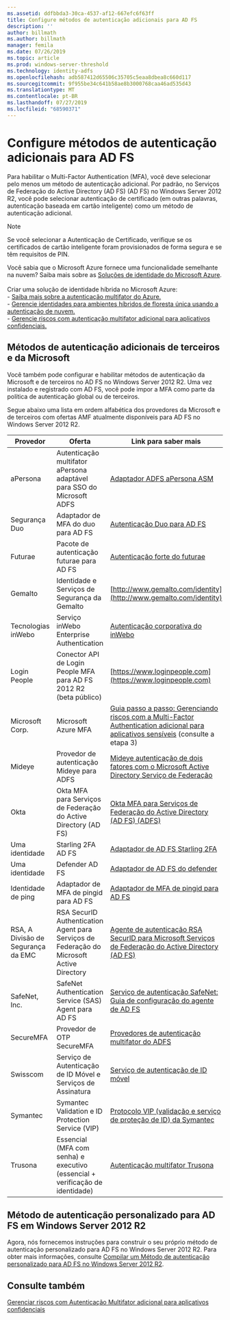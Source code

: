 ```yaml
---
ms.assetid: ddfbbda3-30ca-4537-af12-667efc6f63ff
title: Configure métodos de autenticação adicionais para AD FS
description: ''
author: billmath
ms.author: billmath
manager: femila
ms.date: 07/26/2019
ms.topic: article
ms.prod: windows-server-threshold
ms.technology: identity-adfs
ms.openlocfilehash: adb587412d65506c35705c5eaa8dbea8c660d117
ms.sourcegitcommit: 9f955be34c641b58ae8b3000768caa46ad535d43
ms.translationtype: MT
ms.contentlocale: pt-BR
ms.lasthandoff: 07/27/2019
ms.locfileid: "68590371"
---
```

# <a name="configure-additional-authentication-methods-for-ad-fs"></a>Configure métodos de autenticação adicionais para AD FS

Para habilitar o Multi-Factor Authentication (MFA), você deve selecionar pelo menos um método de autenticação adicional. Por padrão, no Serviços de Federação do Active Directory (AD FS) (AD FS) no Windows Server 2012 R2, você pode selecionar autenticação de certificado (em outras palavras, autenticação baseada em cartão inteligente) como um método de autenticação adicional.

> [!NOTE]
> Se você selecionar a Autenticação de Certificado, verifique se os certificados de cartão inteligente foram provisionados de forma segura e se têm requisitos de PIN.

Você sabia que o Microsoft Azure fornece uma funcionalidade semelhante na nuvem? Saiba mais sobre as [Soluções de identidade do Microsoft Azure](http://aka.ms/m2w274).<br /><br />Criar uma solução de identidade híbrida no Microsoft Azure:<br /> - [Saiba mais sobre a autenticação multifator do Azure.](http://aka.ms/ey6o9r)<br /> - [Gerencie identidades para ambientes híbridos de floresta única usando a autenticação de nuvem.](http://aka.ms/g1jat8)<br /> - [Gerencie riscos com autenticação multifator adicional para aplicativos confidenciais.](http://aka.ms/kt1bbm)

## <a name="microsoft-and-third-party-additional-authentication-methods"></a>Métodos de autenticação adicionais de terceiros e da Microsoft
Você também pode configurar e habilitar métodos de autenticação da Microsoft e de terceiros no AD FS no Windows Server 2012 R2. Uma vez instalado e registrado com AD FS, você pode impor a MFA como parte da política de autenticação global ou de terceiros.

Segue abaixo uma lista em ordem alfabética dos provedores da Microsoft e de terceiros com ofertas AMF atualmente disponíveis para AD FS no Windows Server 2012 R2.

|Provedor|Oferta|Link para saber mais|
|-|-|-| 
|aPersona|Autenticação multifator aPersona adaptável para SSO do Microsoft ADFS|[Adaptador ADFS aPersona ASM](https://www.apersona.com/adfs)|
|Segurança Duo|Adaptador de MFA do duo para AD FS|[Autenticação Duo para AD FS](https://duo.com/docs/adfs)|
|Futurae|Pacote de autenticação futurae para AD FS|[Autenticação forte do futurae](https://futurae.com)|
|Gemalto|Identidade e Serviços de Segurança da Gemalto|[http://www.gemalto.com/identity](http://www.gemalto.com/identity)|
|Tecnologias inWebo|Serviço inWebo Enterprise Authentication|[Autenticação corporativa do inWebo](http://www.inwebo.com)|
|Login People|Conector API de Login People MFA para AD FS 2012 R2 (beta público)|[https://www.loginpeople.com](https://www.loginpeople.com)|
|Microsoft Corp.|Microsoft Azure MFA|[Guia passo a passo: Gerenciando riscos com a Multi-Factor Authentication adicional para aplicativos sensíveis](https://technet.microsoft.com/library/dn280946.aspx) (consulte a etapa 3)|
Mideye | Provedor de autenticação Mideye para ADFS | [Mideye autenticação de dois fatores com o Microsoft Active Directory Serviço de Federação](https://www.mideye.com/support/administrators/documentation/integration/microsoft-adfs/)|
|Okta | Okta MFA para Serviços de Federação do Active Directory (AD FS) | [Okta MFA para Serviços de Federação do Active Directory (AD FS) (ADFS)](https://help.okta.com/en/prod/Content/Topics/integrations/adfs-okta-int.htm)|
|Uma identidade| Starling 2FA AD FS|[Adaptador de AD FS Starling 2FA](https://www.oneidentity.com/products/starling-two-factor-authentication/)|
|Uma identidade| Defender AD FS|[Adaptador de AD FS do defender](https://www.oneidentity.com/products/defender/)|
|Identidade de ping|Adaptador de MFA de pingid para AD FS|[Adaptador de MFA de pingid para AD FS](https://documentation.pingidentity.com/pingid/pingidAdminGuide/index.shtml#pid_c_PingIDforADFSSSO.html)|
|RSA, A Divisão de Segurança da EMC|RSA SecurID Authentication Agent para Serviços de Federação do Microsoft Active Directory|[Agente de autenticação RSA SecurID para Microsoft Serviços de Federação do Active Directory (AD FS)](http://www.emc.com/security/rsa-securid/rsa-authentication-agents/microsoft-ad-fs.htm)|
|SafeNet, Inc.|SafeNet Authentication Service (SAS) Agent para AD FS|[Serviço de autenticação SafeNet: Guia de configuração do agente de AD FS](http://www.safenet-inc.com/resources/integration-guide/data-protection/Safenet_Authentication_Service/SafeNet_Authentication_Service__AD_FS_Agent_Configuration_Guide/?langtype=1033)|
|SecureMFA|Provedor de OTP SecureMFA| [Provedores de autenticação multifator do ADFS](https://www.securemfa.com/)|
|Swisscom|Serviço de Autenticação de ID Móvel e Serviços de Assinatura|[Serviço de autenticação de ID móvel](http://swisscom.ch/mid)|
|Symantec|Symantec Validation e ID Protection Service (VIP)|[Protocolo VIP (validação e serviço de proteção de ID) da Symantec](http://www.symantec.com/vip-authentication-service)|
|Trusona|Essencial (MFA com senha) e executivo (essencial + verificação de identidade)| [Autenticação multifator Trusona](https://www.trusona.com/solution-overview/)|


## <a name="custom-authentication-method-for-ad-fs-in-windows-server-2012-r2"></a>Método de autenticação personalizado para AD FS em Windows Server 2012 R2
Agora, nós fornecemos instruções para construir o seu próprio método de autenticação personalizado para AD FS no Windows Server 2012 R2. Para obter mais informações, consulte [Compilar um Método de autenticação personalizado para AD FS no Windows Server 2012 R2](https://go.microsoft.com/fwlink/?LinkID=511980).

## <a name="see-also"></a>Consulte também
[Gerenciar riscos com Autenticação Multifator adicional para aplicativos confidenciais](Manage-Risk-with-Additional-Multi-Factor-Authentication-for-Sensitive-Applications.md)


